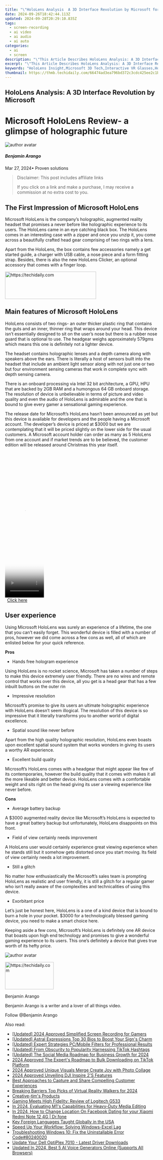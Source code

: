 ```yaml
---
title: "\"HoloLens Analysis  A 3D Interface Revolution by Microsoft for 2024\""
date: 2024-09-26T18:42:44.113Z
updated: 2024-09-28T20:29:10.835Z
tags: 
  - screen-recording
  - ai video
  - ai audio
  - ai auto
categories: 
  - ai
  - screen
description: "\"This Article Describes HoloLens Analysis: A 3D Interface Revolution by Microsoft for 2024\""
excerpt: "\"This Article Describes HoloLens Analysis: A 3D Interface Revolution by Microsoft for 2024\""
keywords: "HoloLens Insight,Microsoft 3D Tech,Interactive VR Glasses,HoloVision Device,Microsoft's AR Innovation,3D Interface Evolution,Hololens Tech Analysis"
thumbnail: https://thmb.techidaily.com/66474ad3ea796bd372c3cdc425ee2c1b3cee0dd881c03ccdd13266e6df3b21d0.jpg
---
```


## HoloLens Analysis: A 3D Interface Revolution by Microsoft

# Microsoft HoloLens Review- a glimpse of holographic future

![author avatar](https://images.wondershare.com/filmora/article-images/benjamin-arango-author.jpg)

##### Benjamin Arango

 Mar 27, 2024• Proven solutions

>  Disclaimer: This post includes affiliate links
>
>  If you click on a link and make a purchase, I may receive a commission at no extra cost to you.
>

## The First Impression of Microsoft HoloLens

 Microsoft HoloLens is the company’s holographic, augmented reality headset that promises a never before like holographic experience to its users. The HoloLens came in an eye catching black box. The HoloLens comes in an interesting case with a zipper and once you unzip it, you come across a beautifully crafted head gear comprising of two rings with a lens.

 Apart from the HoloLens, the box contains few accessories namely a get started guide, a charger with USB cable, a nose piece and a form fitting strap. Besides, there is also the new HoloLens Clicker, an optional accessory that comes with a finger loop.

<!-- affiliate ads begin -->
<a href="https://aligracehair.sjv.io/c/5597632/2016143/19272" target="_top" id="2016143">
  <img src="//a.impactradius-go.com/display-ad/19272-2016143" border="0" alt="https://techidaily.com" width="300" height="90"/>
</a>
<img height="0" width="0" src="https://aligracehair.sjv.io/i/5597632/2016143/19272" style="position:absolute;visibility:hidden;" border="0" />
<!-- affiliate ads end -->

## Main features of Microsoft HoloLens

 HoloLens consists of two rings- an outer thicker plastic ring that contains the guts and an inner, thinner ring that wraps around your head. This device isn’t essentially designed to sit on the user’s nose but there is a rubber nose guard that is optional to use. The headgear weighs approximately 579gms which means this one is definitely not a lighter device.

 The headset contains holographic lenses and a depth camera along with speakers above the ears. There is literally a host of sensors built into the headset that include an ambient light sensor along with not just one or two but four environment sensing cameras that work in complete sync with depth sensing camera.

 There is an onboard processing via Intel 32 bit architecture, a GPU, HPU that are backed by 2GB RAM and a humongous 64 GB onboard storage. The resolution of device is unbelievable in terms of picture and video quality and even the audio of HoloLens is admirable and the one that is bound to give every gamer a sensational gaming experience.

 The release date for Microsoft’s HoloLens hasn’t been announced as yet but this device is available for developers and the people having a Microsoft account. The developer’s device is priced at $3000 but we are contemplating that it will be priced slightly on the lower side for the usual customers. A Microsoft account holder can order as many as 5 HoloLens from one account and if market trends are to be believed, the customer edition will be released around Christmas this year itself.

<!-- affiliate ads begin -->
<span id="1976998">
					<video width="128" height="480" style="cursor:pointer"
           poster="//a.impactradius-go.com/display-clicktoplayimage/1976998.png"
           onclick="if(!this.playClicked){this.play();this.setAttribute('controls',true);this.playClicked=true;}">
	   <source src="//a.impactradius-go.com/display-ad/22993-1976998">
	   <img src="//a.impactradius-go.com/display-clicktoplayimage/1976998.png" style="border: none; height: 100%; width: 100%; object-fit: contain">
	</video>
	<div style="width:80px;text-align:center"><a href="javascript:window.open(decodeURIComponent('https%3A%2F%2Fhomestyler.sjv.io%2Fc%2F5597632%2F1976998%2F22993'), '_blank');void(0);">Click here</a></div>
</span>
<img height="0" width="0" src="https://imp.pxf.io/i/5597632/1976998/22993" style="position:absolute;visibility:hidden;" border="0" />
<!-- affiliate ads end -->

## User experience

 Using Microsoft HoloLens was surely an experience of a lifetime, the one that you can’t easily forget. This wonderful device is filled with a number of pros, however we did come across a few cons as well, all of which are enlisted below for your quick reference.

**Pros**

* Hands free hologram experience

 Using HoloLens is no rocket science, Microsoft has taken a number of steps to make this device extremely user friendly. There are no wires and remote control that works over this device, all you get is a head gear that has a few inbuilt buttons on the outer rin

* Impressive resolution

 Microsoft’s promise to give its users an ultimate holographic experience with HoloLens doesn’t seem illogical. The resolution of this device is so impressive that it literally transforms you to another world of digital excellence.

* Spatial sound like never before

 Apart from the high quality holographic resolution, HoloLens even boasts upon excellent spatial sound system that works wonders in giving its users a worthy AR experience.

* Excellent build quality

 Microsoft’s HoloLens comes with a headgear that might appear like few of its contemporaries, however the build quality that it comes with makes it all the more likeable and better device. HoloLens comes with a comfortable weight and sits right on the head giving its user a viewing experience like never before.

**Cons**

* Average battery backup

 A $3000 augmented reality device like Microsoft’s HoloLens is expected to have a great battery backup but unfortunately, HoloLens disappoints on this front.

* Field of view certainly needs improvement

 A HoloLens user would certainly experience great viewing experience when he stands still but it somehow gets distorted once you start moving. Its field of view certainly needs a lot improvement.

* Still a glitch

 No matter how enthusiastically the Microsoft’s sales team is prompting HoloLens as realistic and user friendly, it is still a glitch for a regular gamer who isn’t really aware of the complexities and technicalities of using this device.

* Exorbitant price

 Let’s just be honest here, HoloLens is a one of a kind device that is bound to burn a hole in your pocket. $3000 for a technologically blessed gaming device, you need to make a smart choice here.

 Keeping aside a few cons, Microsoft’s HoloLens is definitely one AR device that boasts upon high end technology and promises to give a wonderful gaming experience to its users. This one’s definitely a device that gives true worth of its hefty price.

![author avatar](https://images.wondershare.com/filmora/article-images/benjamin-arango-author.jpg)

<!-- affiliate ads begin -->
<a href="https://aligracehair.sjv.io/c/5597632/2135396/19272" target="_top" id="2135396">
  <img src="//a.impactradius-go.com/display-ad/19272-2135396" border="0" alt="https://techidaily.com" width="160" height="90"/>
</a>
<img height="0" width="0" src="https://aligracehair.sjv.io/i/5597632/2135396/19272" style="position:absolute;visibility:hidden;" border="0" />
<!-- affiliate ads end -->

Benjamin Arango

Benjamin Arango is a writer and a lover of all things video.

Follow @Benjamin Arango


<ins class="adsbygoogle"
     style="display:block"
     data-ad-format="autorelaxed"
     data-ad-client="ca-pub-7571918770474297"
     data-ad-slot="1223367746"></ins>



<ins class="adsbygoogle"
     style="display:block"
     data-ad-client="ca-pub-7571918770474297"
     data-ad-slot="8358498916"
     data-ad-format="auto"
     data-full-width-responsive="true"></ins>


<span class="atpl-alsoreadstyle">Also read:</span>
<div><ul>
<li><a href="https://screen-activity-recording.techidaily.com/updated-2024-approved-simplified-screen-recording-for-gamers/"><u>[Updated] 2024 Approved Simplified Screen Recording for Gamers</u></a></li>
<li><a href="https://vp-tips.techidaily.com/updated-astral-expressions-top-30-bios-to-boost-your-signs-charm/"><u>[Updated] Astral Expressions Top 30 Bios to Boost Your Sign's Charm</u></a></li>
<li><a href="https://fox-links.techidaily.com/updated-expert-strategies-pcmobile-filters-for-professional-results/"><u>[Updated] Expert Strategies PC/Mobile Filters for Professional Results</u></a></li>
<li><a href="https://tiktok-clips.techidaily.com/updated-from-obscurity-to-popularity-harnessing-tiktok-hashtags/"><u>[Updated] From Obscurity to Popularity Harnessing TikTok Hashtags</u></a></li>
<li><a href="https://fox-links.techidaily.com/updated-the-social-media-roadmap-for-business-growth-for-2024/"><u>[Updated] The Social Media Roadmap for Business Growth for 2024</u></a></li>
<li><a href="https://fox-links.techidaily.com/2024-approved-the-experts-roadmap-to-bulk-downloading-on-tiktok-platform/"><u>2024 Approved The Expert's Roadmap to Bulk Downloading on TikTok Platform</u></a></li>
<li><a href="https://fox-links.techidaily.com/2024-approved-unique-visuals-merge-create-joy-with-photo-collage/"><u>2024 Approved Unique Visuals Merge Create Joy with Photo Collage</u></a></li>
<li><a href="https://fox-links.techidaily.com/2024-approved-unveiling-dji-inspire-2s-features/"><u>2024 Approved Unveiling DJI Inspire 2'S Features</u></a></li>
<li><a href="https://fox-links.techidaily.com/best-approaches-to-capture-and-share-compelling-customer-experiences/"><u>Best Approaches to Capture and Share Compelling Customer Experiences</u></a></li>
<li><a href="https://fox-links.techidaily.com/breaking-barriers-top-picks-of-virtual-reality-walkers-for-2024/"><u>Breaking Barriers Top Picks of Virtual Reality Walkers for 2024</u></a></li>
<li><a href="https://tools.techidaily.com/creative-tim/products/"><u>Creative-tim's Products</u></a></li>
<li><a href="https://fox-links.techidaily.com/gaming-meets-high-fidelity-review-of-logitech-g533/"><u>Gaming Meets High Fidelity: Review of Logitech G533</u></a></li>
<li><a href="https://fox-links.techidaily.com/in-2024-evaluating-m1s-capabilities-for-heavy-duty-media-editing/"><u>In 2024, Evaluating M1's Capabilities for Heavy-Duty Media Editing</u></a></li>
<li><a href="https://review-topics.techidaily.com/in-2024-how-to-change-location-on-facebook-dating-for-your-xiaomi-redmi-note-12-4g-drfone-by-drfone-virtual-android/"><u>In 2024, How to Change Location On Facebook Dating for your Xiaomi Redmi Note 12 4G | Dr.fone</u></a></li>
<li><a href="https://mondly-stories.techidaily.com/key-foreign-languages-taught-globally-in-the-usa/"><u>Key Foreign Languages Taught Globally in the USA</u></a></li>
<li><a href="https://win11-tips.techidaily.com/speed-up-your-workflow-solving-windows-excel-lag/"><u>Speed Up Your Workflow: Solving Windows-Excel Lag</u></a></li>
<li><a href="https://techtrends.techidaily.com/troubleshooting-windows-10-fix-the-uninstallable-error-code80240020/"><u>Troubleshooting Windows 10: Fix the Uninstallable Error Code#80240020</u></a></li>
<li><a href="https://driver-download.techidaily.com/update-your-dell-optiplex-7010-latest-driver-downloads/"><u>Update Your Dell OptiPlex 7010 - Latest Driver Downloads</u></a></li>
<li><a href="https://ai-voice.techidaily.com/updated-in-2024-best-5-ai-voice-generators-online-supports-all-browsers/"><u>Updated In 2024, Best 5 AI Voice Generators Online (Supports All Browsers)</u></a></li>
</ul></div>

